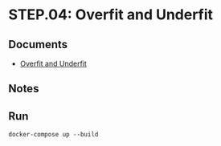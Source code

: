 STEP.04: Overfit and Underfit
===

## Documents
- [Overfit and Underfit](https://www.tensorflow.org/tutorials/keras/overfit_and_underfit)


## Notes


## Run
```
docker-compose up --build
```
